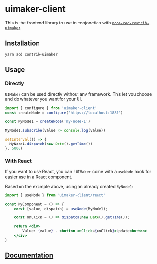 # uimaker-client

This is the frontend library to use in conjonction with [`node-red-contrib-uimaker`](https://github.com/yadomi/node-red-contrib-uimaker).

## Installation

```
yarn add contrib-uimaker
```

## Usage

### Directly

`UIMaker` can be used directly without any framework. This let you choose and do whatever you want for your UI.

```js
import { configure } from 'uimaker-client'
const createNode = configure('https://localhost:1880')

const MyNode1 = createNode('my-node-1')

MyNode1.subscribe(value => console.log(value))

setInterval(() => {
  MyNode1.dispatch(new Date().getTime())
}, 5000)
```

### With React

If you want to use React, you can ! `UIMaker` come with a `useNode` hook for easier use in a React component.

Based on the example above, using an already created `MyNode1`:

```jsx
import { useNode } from 'uimaker-client/react'

const MyComponent = () => {
    const [value, dispatch] = useNode(MyNode1);

    const onClick = () => dispatch(new Date().getTime());

    return <div>
        Value: {value} - <button onClick={onClick}>Update<button>
    </div>
}
```

## [Documentation](./API.md)
